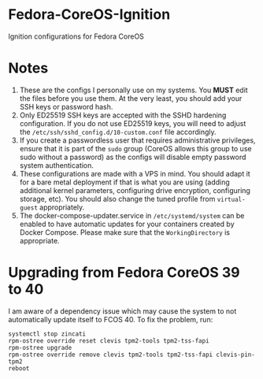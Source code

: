 # Fedora-CoreOS-Ignition
Ignition configurations for Fedora CoreOS<br />

# Notes
1. These are the configs I personally use on my systems. You **MUST** edit the files before you use them. At the very least, you should add your SSH keys or password hash.<br />
2. Only ED25519 SSH keys are accepted with the SSHD hardening configuration. If you do not use ED25519 keys, you will need to adjust the `/etc/ssh/sshd_config.d/10-custom.conf` file accordingly.
3. If you create a passwordless user that requires administrative privileges, ensure that it is part of the `sudo` group (CoreOS allows this group to use sudo without a password) as the configs will disable empty password system authentication.
4. These configurations are made with a VPS in mind. You should adapt it for a bare metal deployment if that is what you are using (adding additional kernel parameters, configuring drive encryption, configuring storage, etc). You should also change the tuned profile from `virtual-guest` appropriately.
5. The docker-compose-updater.service in `/etc/systemd/system` can be enabled to have automatic updates for your containers created by Docker Compose. Please make sure that the `WorkingDirectory` is appropriate.

# Upgrading from Fedora CoreOS 39 to 40

I am aware of a dependency issue which may cause the system to not automatically update itself to FCOS 40. To fix the problem, run:

```
systemctl stop zincati
rpm-ostree override reset clevis tpm2-tools tpm2-tss-fapi
rpm-ostree upgrade
rpm-ostree override remove clevis tpm2-tools tpm2-tss-fapi clevis-pin-tpm2
reboot
```